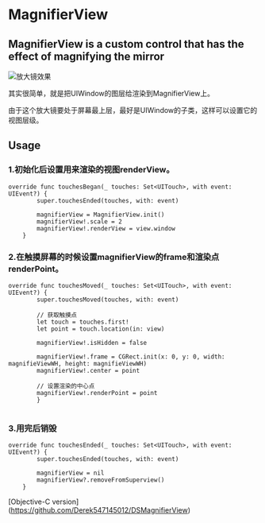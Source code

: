 # MagnifierView
## MagnifierView is a custom control that has the effect of magnifying the mirror


![放大镜效果](http://img.blog.csdn.net/20180311133048275?watermark/2/text/aHR0cDovL2Jsb2cuY3Nkbi5uZXQvRGVyZWtfbWlzcw==/font/5a6L5L2T/fontsize/400/fill/I0JBQkFCMA==/dissolve/70)

其实很简单，就是把UIWindow的图层给渲染到MagnifierView上。

由于这个放大镜要处于屏幕最上层，最好是UIWindow的子类，这样可以设置它的视图层级。

## Usage

### 1.初始化后设置用来渲染的视图renderView。

```
override func touchesBegan(_ touches: Set<UITouch>, with event: UIEvent?) {
        super.touchesEnded(touches, with: event)
        
        magnifierView = MagnifierView.init()
        magnifierView!.scale = 2
        magnifierView!.renderView = view.window
    }
```

### 2.在触摸屏幕的时候设置magnifierView的frame和渲染点renderPoint。

```
override func touchesMoved(_ touches: Set<UITouch>, with event: UIEvent?) {
        super.touchesMoved(touches, with: event)

        // 获取触摸点
        let touch = touches.first!
        let point = touch.location(in: view)
        
        magnifierView!.isHidden = false
        
        magnifierView!.frame = CGRect.init(x: 0, y: 0, width: magnifieViewWH, height: magnifieViewWH)
        magnifierView!.center = point
        
        // 设置渲染的中心点
        magnifierView!.renderPoint = point
        }
        
```

### 3.用完后销毁

```
override func touchesEnded(_ touches: Set<UITouch>, with event: UIEvent?) {
        super.touchesEnded(touches, with: event)
        
        magnifierView = nil
        magnifierView?.removeFromSuperview()
    }
```

[Objective-C version] (https://github.com/Derek547145012/DSMagnifierView)
